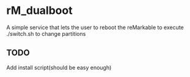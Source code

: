# rM_dualboot
A simple service that lets the user to reboot the reMarkable to execute ./switch.sh to change partitions

## TODO
Add install script(should be easy enough)
